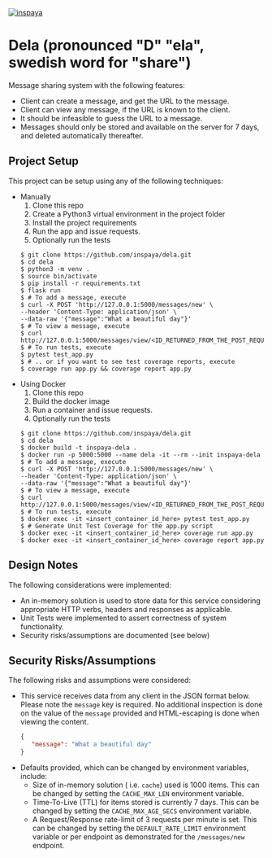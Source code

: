 [![inspaya](https://circleci.com/gh/inspaya/dela.svg?style=svg)](https://app.circleci.com/pipelines/github/inspaya/dela)

# Dela (pronounced "D" "ela", swedish word for "share")

Message sharing system with the following features:

* Client can create a message, and get the URL to the message.
* Client can view any message, if the URL is known to the client.
* It should be infeasible to guess the URL to a message.
* Messages should only be stored and available on the server for 7 days, and deleted automatically thereafter.

## Project Setup

This project can be setup using any of the following techniques:

* Manually
  1. Clone this repo
  2. Create a Python3 virtual environment in the project folder
  3. Install the project requirements
  4. Run the app and issue requests.
  5. Optionally run the tests
  ```shell
  $ git clone https://github.com/inspaya/dela.git
  $ cd dela
  $ python3 -m venv .
  $ source bin/activate
  $ pip install -r requirements.txt
  $ flask run
  $ # To add a message, execute
  $ curl -X POST 'http://127.0.0.1:5000/messages/new' \
  --header 'Content-Type: application/json' \
  --data-raw '{"message":"What a beautiful day"}'
  $ # To view a message, execute
  $ curl http://127.0.0.1:5000/messages/view/<ID_RETURNED_FROM_THE_POST_REQUEST>
  $ # To run tests, execute
  $ pytest test_app.py
  $ # .. or if you want to see test coverage reports, execute
  $ coverage run app.py && coverage report app.py
  ```
* Using Docker
  1. Clone this repo
  2. Build the docker image
  3. Run a container and issue requests.
  4. Optionally run the tests
  ```shell
  $ git clone https://github.com/inspaya/dela.git
  $ cd dela
  $ docker build -t inspaya-dela .
  $ docker run -p 5000:5000 --name dela -it --rm --init inspaya-dela
  $ # To add a message, execute
  $ curl -X POST 'http://127.0.0.1:5000/messages/new' \
  --header 'Content-Type: application/json' \
  --data-raw '{"message":"What a beautiful day"}'
  $ # To view a message, execute
  $ curl http://127.0.0.1:5000/messages/view/<ID_RETURNED_FROM_THE_POST_REQUEST>
  $ # To run tests, execute
  $ docker exec -it <insert_container_id_here> pytest test_app.py
  $ # Generate Unit Test Coverage for the app.py script
  $ docker exec -it <insert_container_id_here> coverage run app.py
  $ docker exec -it <insert_container_id_here> coverage report app.py
  ```

## Design Notes

The following considerations were implemented:

* An in-memory solution is used to store data for this service considering appropriate HTTP verbs, headers and responses as applicable.
* Unit Tests were implemented to assert correctness of system functionality.
* Security risks/assumptions are documented (see below)

## Security Risks/Assumptions

The following risks and assumptions were considered:

* This service receives data from any client in the JSON format below. Please note the `message` key is required. No additional inspection is done on the value of the `message` provided and HTML-escaping is done when viewing the content.
  ```json
  {
     "message": "What a beautiful day"
  }
  ```
* Defaults provided, which can be changed by environment variables, include:
  * Size of in-memory solution ( i.e. `cache`) used is 1000 items. This can be changed by setting the `CACHE_MAX_LEN` environment variable.
  * Time-To-Live (TTL) for items stored is currently 7 days. This can be changed by setting the `CACHE_MAX_AGE_SECS` environment variable.
  * A Request/Response rate-limit of 3 requests per minute is set. This can be changed by setting the `DEFAULT_RATE_LIMIT` environment variable or per endpoint as demonstrated for the `/messages/new` endpoint.
